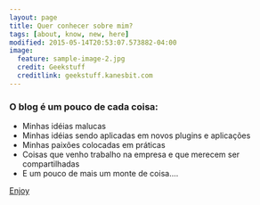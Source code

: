 ```yaml
---
layout: page
title: Quer conhecer sobre mim?
tags: [about, know, new, here]
modified: 2015-05-14T20:53:07.573882-04:00
image:
  feature: sample-image-2.jpg
  credit: Geekstuff
  creditlink: geekstuff.kanesbit.com
---
```


### O blog é um pouco de cada coisa:

* Minhas idéias malucas
* Minhas idéias sendo aplicadas em novos plugins e aplicações
* Minhas paixões colocadas em práticas
* Coisas que venho trabalho na empresa e que merecem ser compartilhadas
* E um pouco de mais um monte de coisa....

<a markdown="0" href="http://icarobichir.github.io/infocrazy/" class="btn">Enjoy</a>
